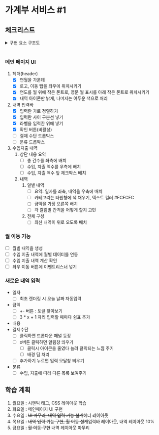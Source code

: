 # 가계부 서비스 #1

## 체크리스트

<details>
<summary>구현 요소 구조도</summary>

![가계부 기능](https://user-images.githubusercontent.com/60080167/223045069-169bbf61-90bb-4807-9d3b-d7a5cefbd2f6.png)
</details>

<br>

### 메인 페이지 UI
1. 헤더(header)
    - [x] 연월을 가운데
    - [x] 로고, 이동 탭을 좌우에 위치시키기
    - [x] 연도를 월 위에 작은 폰트로, 영문 월 표시를 아래 작은 폰트로 위치시키기
    - [x] 내역 아이콘만 밝게, 나머지는 어두운 색으로 처리
2. 내역 입력바
    - [x] 입력란 가로 정렬하기
    - [x] 입력란 사이 구분선 넣기
    - [x] 라벨을 입력칸 위에 넣기
    - [x] 확인 버튼(비활성)
    - [ ] 결제 수단 드롭박스
    - [ ] 분류 드롭박스
3. 수입지출 내역
    1. 상단 내용 요약
        - [ ] 총 건수를 좌측에 배치
        - [ ] 수입, 지출 액수를 우측에 배치
        - [ ] 수입, 지출 액수 앞 체크박스 배치
    2. 내역
        1. 일별 내역
            - [ ] 요약: 일자를 좌측, 내역을 우측에 배치
            - [ ] 카테고리는 타원형에 색 채우기, 텍스트 컬러 #FCFCFC
            - [ ] 금액을 가장 오른쪽 배치
            - [ ] 각 칼럼별 간격을 어떻게 할지 고민
        2. 전체 구성
            - [ ] 최신 내역이 위로 오도록 배치

### 월 이동 기능
- [ ] 월별 내역을 생성
- [ ] 수입 지출 내역에 월별 데이터를 연동
- [ ] 수입 지출 내역 계산 확인
- [ ] 좌우 이동 버튼에 이벤트리스너 넣기

### 새로운 내역 입력
- 일자
    - [ ] 최초 렌더링 시 오늘 날짜 자동입력
- 금액
    - [ ] +- 버튼 : 토글 찾아보기
    - [ ] 3 * x + 1 자리 입력할 때마다 쉼표 추가
- 내용
- 결제수단
    - [ ] 클릭하면 드롭다운 패널 등장
    - [ ] x버튼 클릭하면 알림창 띄우기
        - [ ] 클릭시 아이콘을 줄였다 늘려 클릭되는 느낌 주기
        - [ ] 배경 딤 처리
    - [ ] 추가하기 누르면 입력 모달창 띄우기
- 분류
    - [ ] 수입, 지출에 따라 다른 목록 보여주기

## 학습 계획

1. 월요일 : 시멘틱 태그, CSS 레이아웃 학습
2. 화요일 : 메인페이지 UI 구현
3. 수요일 : ~~UI 마무리, 내역 입력 기능 설계~~헤더 레이아웃
4. 목요일 : ~~내역 입력 기능 구현, 월 이동 설계~~입력바 레이아웃, 내역 레이아웃 10%
5. 금요일 : ~~월 이동 구현~~ 내역 레이아웃 마무리

